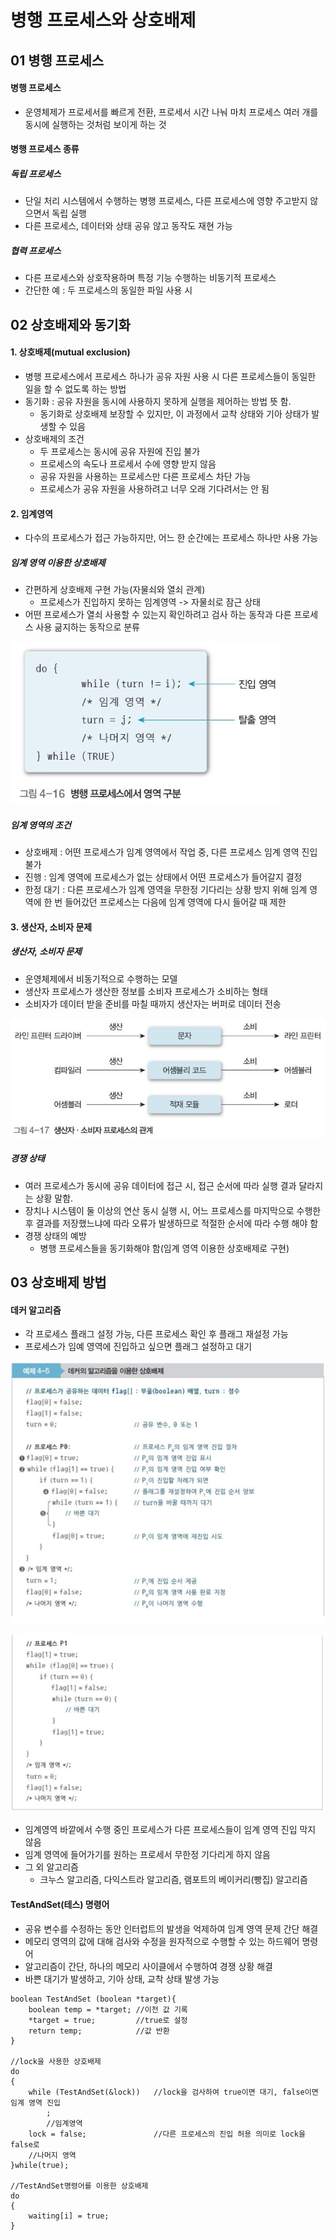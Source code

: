 # 병행 프로세스와 상호배제

## 01 병행 프로세스

#### 병행 프로세스

- 운영체제가 프로세서를 빠르게 전환, 프로세서 시간 나눠 마치 프로세스 여러 개를 동시에 실행하는 것처럼 보이게 하는 것

#### 병행 프로세스 종류

##### 독립 프로세스

- 단일 처리 시스템에서 수행하는 병행 프로세스, 다른 프로세스에 영향 주고받지 않으면서 독립 실행
- 다른 프로세스, 데이터와 상태 공유 않고 동작도 재현 가능

##### 협력 프로세스

- 다른 프로세스와 상호작용하며 특정 기능 수행하는 비동기적 프로세스
- 간단한 예 : 두 프로세스의 동일한 파일 사용 시



## 02 상호배제와 동기화

#### 1. 상호배제(mutual exclusion)

- 병행 프로세스에서 프로세스 하나가 공유 자원 사용 시 다른 프로세스들이 동일한 일을 할 수 없도록 하는 방법
- 동기화 : 공유 자원을 동시에 사용하지 못하게 실행을 제어하는 방법 뜻 함. 
  - 동기화로 상호배제 보장할 수 있지만, 이 과정에서 교착 상태와 기아 상태가 발생할 수 있음
- 상호배제의 조건
  - 두 프로세스는 동시에 공유 자원에 진입 불가
  - 프로세스의 속도나 프로세서 수에 영향 받지 않음
  - 공유 자원을 사용하는 프로세스만 다른 프로세스 차단 가능
  - 프로세스가 공유 자원을 사용하려고 너무 오래 기다려서는 안 됨

#### 2. 임계영역

- 다수의 프로세스가 접근 가능하지만, 어느 한 순간에는 프로세스 하나만 사용 가능

##### 임계 영역 이용한 상호배제

- 간편하게 상호배제 구현 가능(자물쇠와 열쇠 관계)
  - 프로세스가 진입하지 못하는 임계영역 -> 자물쇠로 잠근 상태
- 어떤 프로세스가 열쇠 사용할 수 있는지 확인하려고 검사 하는 동작과 다른 프로세스 사용 긂지하는 동작으로 분류

![](../../img/4-16.png)

##### 임계 영역의 조건

- 상호배제 : 어떤 프로세스가 임계 영역에서 작업 중, 다른 프로세스 임계 영역 진입 불가
- 진행 : 임계 영역에 프로세스가 없는 상태에서 어떤 프로세스가 들어갈지 결정
- 한정 대기 : 다른 프로세스가 임계 영역을 무한정 기다리는 상황 방지 위해 임계 영역에 한 번 들어갔던 프로세스는 다음에 임계 영역에 다시 들어갈 때 제한

#### 3. 생산자, 소비자 문제

##### 생산자, 소비자 문제

- 운영체제에서 비동기적으로 수행하는 모델
- 생산자 프로세스가 생산한 정보를 소비자 프로세스가 소비하는 형태
- 소비자가 데이터 받을 준비를 마칠 때까지 생산자는 버퍼로 데이터 전송

![](../../img/4-17.png)

##### 경쟁 상태

- 여러 프로세스가 동시에 공유 데이터에 접근 시, 접근 순서에 따라 실행 결과 달라지는 상황 말함.
- 장치나 시스템이 둘 이상의 연산 동시 실행 시, 어느 프로세스를 마지막으로 수행한 후 결과를 저장했느냐에 따라 오류가 발생하므로 적절한 순서에 따라 수행 해야 함
- 경쟁 상태의 예방
  - 병행 프로세스들을 동기화해야 함(임계 영역 이용한 상호배제로 구현)



## 03 상호배제 방법

#### 데커 알고리즘

- 각 프로세스 플래그 설정 가능, 다른 프로세스 확인 후 플래그 재설정 가능
- 프로세스가 임예 영역에 진입하고 싶으면 플래그 설정하고 대기

![](../../img/4-18.png)

![](../../img/4-19.png)

- 임계영역 바깥에서 수행 중인 프로세스가 다른 프로세스들이 임계 영역 진입 막지 않음
- 임계 영역에 들어가기를 원하는 프로세서 무한정 기다리게 하지 않음 
- 그 외 알고리즘
  - 크누스 알고리즘, 다익스트라 알고리즘, 램포트의 베이커리(빵집) 알고리즘

#### TestAndSet(테스) 명령어

- 공유 변수를 수정하는 동안 인터럽트의 발생을 억제하여 임계 영역 문제 간단 해결
- 메모리 영역의 값에 대해 검사와 수정을 원자적으로 수행할 수 있는 하드웨어 명령어 
- 알고리즘이 간단, 하나의 메모리 사이클에서 수행하여 경쟁 상황 해결
- 바쁜 대기가 발생하고, 기아 상태, 교착 상태 발생 가능

```
boolean TestAndSet (boolean *target){
	boolean temp = *target; //이전 값 기록
	*target = true; 		//true로 설정
	return temp;			//값 반환
}

//lock을 사용한 상호배제
do
{
	while (TestAndSet(&lock))	//lock을 검사하여 true이면 대기, false이면 임계 영역 진입
		;
		//임계영역
	lock = false;				//다른 프로세스의 진입 허용 의미로 lock을 false로 
	//나머지 영역
}while(true);

//TestAndSet명령어를 이용한 상호배제
do
{
	waiting[i] = true;
}

```

